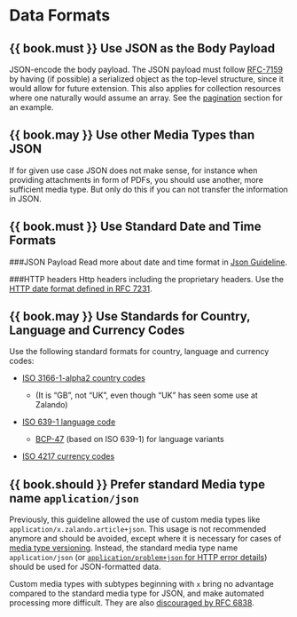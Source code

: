 # Data Formats

## {{ book.must }} Use JSON as the Body Payload

JSON-encode the body payload. The JSON payload must follow [RFC-7159](https://tools.ietf.org/html/rfc7159) by having
(if possible) a serialized object as the top-level structure, since it would allow for future extension.
This also applies for collection resources where one naturally would assume an array. See the
[pagination](../pagination/Pagination.md#could-use-pagination-links-where-applicable) section for an example.

## {{ book.may }} Use other Media Types than JSON

If for given use case JSON does not make sense, for instance when providing attachments in form of PDFs, you should
use another, more sufficient media type. But only do this if you can not transfer the information in JSON.

## {{ book.must }} Use Standard Date and Time Formats

###JSON Payload
Read more about date and time format in [Json Guideline](../json-guidelines/JsonGuidelines.md#date-property-values-should-conform-to-rfc-3399).

###HTTP headers
Http headers including the proprietary headers. Use the [HTTP date format defined in RFC 7231](http://tools.ietf.org/html/rfc7231#section-7.1.1.1).

## {{ book.may }} Use Standards for Country, Language and Currency Codes

Use the following standard formats for country, language and currency codes:

* [ISO 3166-1-alpha2 country codes](https://en.wikipedia.org/wiki/ISO_3166-1_alpha-2)

     * (It is “GB”, not “UK”, even though “UK” has seen some use at Zalando)

* [ISO 639-1 language code](https://en.wikipedia.org/wiki/List_of_ISO_639-1_codes)

    * [BCP-47](https://tools.ietf.org/html/bcp47) (based on ISO 639-1) for language variants

* [ISO 4217 currency codes](https://en.wikipedia.org/wiki/ISO_4217)

## {{ book.should }} Prefer standard Media type name `application/json`

Previously, this guideline allowed the use of custom media types like `application/x.zalando.article+json`.
This usage is not recommended anymore and should be avoided, except where it is necessary for cases
of [media type versioning](../compatibility/Compatibility.md#must-use-media-type-versioning). Instead, the standard media type name `application/json` (or [`application/problem+json` for HTTP error details](http://zalando.github.io/restful-api-guidelines/common-data-objects/CommonDataObjects.html#must-use-problem-json)) should be used for JSON-formatted data.

Custom media types with subtypes beginning with `x` bring no advantage compared to the standard media type for JSON, and make automated processing more difficult. They are also [discouraged by RFC 6838](https://tools.ietf.org/html/rfc6838#section-3.4).